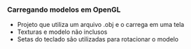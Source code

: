 ### Carregando modelos em OpenGL
* Projeto que utiliza um arquivo .obj e o carrega em uma tela
* Texturas e modelo não inclusos
* Setas do teclado são utilizadas para rotacionar o modelo
